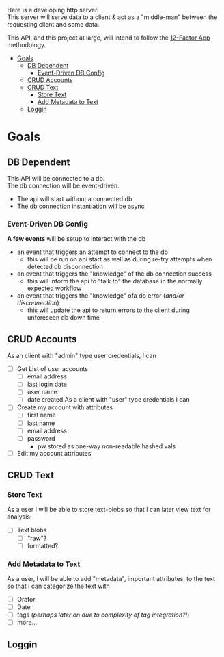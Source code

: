 Here is a developing http server.  
This server will serve data to a client & act as a "middle-man" between the requesting client and some data.    

This API, and this project at large, will intend to follow the [12-Factor App](https://12factor.net/) methodology.

- [Goals](#goals)
  - [DB Dependent](#db-dependent)
    - [Event-Driven DB Config](#event-driven-db-config)
  - [CRUD Accounts](#crud-accounts)
  - [CRUD Text](#crud-text)
    - [Store Text](#store-text)
    - [Add Metadata to Text](#add-metadata-to-text)
  - [Loggin](#loggin)
# Goals

## DB Dependent
This API will be connected to a db.  
The db connection will be event-driven.
- The api will start without a connected db
- The db connection instantiation will be async
### Event-Driven DB Config
**A few events** will be setup to interact with the db
- an event that triggers an attempt to connect to the db
  - this will be run on api start as well as during re-try attempts when detected db disconnection
- an event that triggers the "knowledge" of the db connection success
  - this will inform the api to "talk to" the database in the normally expected workflow
- an event that triggers the "knowledge" ofa db error (_and/or disconnection_)
  - this will update the api to return errors to the client during unforeseen db down time

## CRUD Accounts
As an client with "admin" type user credentials, I can
- [ ] Get List of user accounts
  - [ ] email address
  - [ ] last login date
  - [ ] user name
  - [ ] date created
As a client with "user" type credentials I can 
- [ ] Create my account with attributes
  - [ ] first name
  - [ ] last name
  - [ ] email address
  - [ ] password
    - pw stored as one-way non-readable hashed vals
- [ ] Edit my account attributes

## CRUD Text

### Store Text
As a user I will be able to store text-blobs so that I can later view text for analysis:
- [ ] Text blobs
  - [ ] "raw"?
  - [ ] formatted?

### Add Metadata to Text
As a user, I will be able to add "metadata", important attributes, to the text so that I can categorize the text with 
- [ ] Orator
- [ ] Date
- [ ] tags (_perhaps later on due to complexity of tag integration?!_)
- [ ] more...

## Loggin